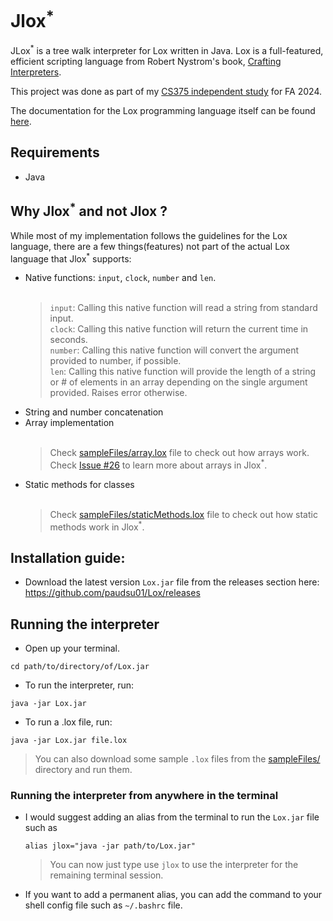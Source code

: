 # Jlox<sup>*</sup>

JLox<sup>*</sup> is a tree walk interpreter for Lox written in Java. Lox is a full-featured, efficient scripting language from Robert Nystrom's book, [Crafting Interpreters](https://craftinginterpreters.com/). <br>

This project was done as part of my [CS375 independent study](https://github.com/user-attachments/files/18216055/CS375_Fall_2024_Report.pdf) for FA 2024.

The documentation for the Lox programming language itself can be found [here](https://craftinginterpreters.com/the-lox-language.html).

## Requirements

* Java

## Why Jlox<sup>*</sup> and not Jlox ?

While most of my implementation follows the guidelines for the Lox language, there are a few things(features) not part of the actual Lox language that Jlox<sup>*</sup> supports:
* Native functions: `input`, `clock`, `number` and `len`.<br><br>
  > `input`: Calling this native function will read a string from standard input.<br>
  > `clock`: Calling this native function will return the current time in seconds.<br>
  > `number`: Calling this native function will convert the argument provided to number, if possible.<br>
  > `len`: Calling this native function will provide the length of a string or # of elements in an array depending on the single argument provided. Raises error otherwise.<br>
* String and number concatenation
* Array implementation <br><br>
  > Check [sampleFiles/array.lox](sampleFiles/array.lox) file to check out how arrays work.<br>
  > Check [Issue #26](https://github.com/paudsu01/JLox/issues/26) to learn more about arrays in Jlox<sup>*</sup>.
* Static methods for classes <br><br>
  > Check [sampleFiles/staticMethods.lox](sampleFiles/staticMethods.lox) file to check out how static methods work in Jlox<sup>*</sup>.

## Installation guide:

* Download the latest version `Lox.jar` file from the releases section here: https://github.com/paudsu01/Lox/releases

## Running the interpreter

* Open up your terminal.
```
cd path/to/directory/of/Lox.jar
```
* To run the interpreter, run:
```
java -jar Lox.jar
```
* To run a .lox file, run:
```
java -jar Lox.jar file.lox
```
> You can also download some sample `.lox` files from the [sampleFiles/](sampleFiles/) directory and run them.

### Running the interpreter from anywhere in the terminal

* I would suggest adding an alias from the terminal to run the `Lox.jar` file such as
  
  ```
  alias jlox="java -jar path/to/Lox.jar"
  ```

  > You can now just type use `jlox` to use the interpreter for the remaining terminal session.

* If you want to add a permanent alias, you can add the command to your shell config file such as `~/.bashrc` file.

